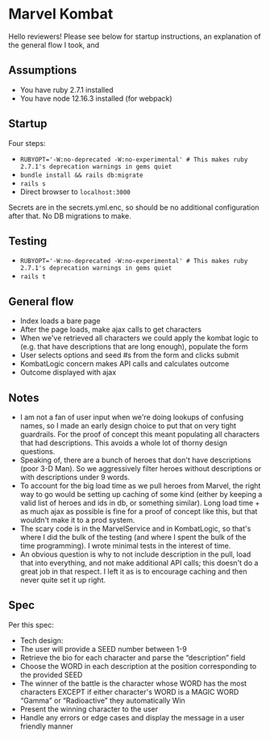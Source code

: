 # Marvel Kombat

Hello reviewers! Please see below for startup instructions, an explanation of the general flow I took, and 

## Assumptions

* You have ruby 2.7.1 installed
* You have node 12.16.3 installed (for webpack)

## Startup

Four steps:

* `RUBYOPT='-W:no-deprecated -W:no-experimental' # This makes ruby 2.7.1's deprecation warnings in gems quiet` 
* `bundle install && rails db:migrate`
* `rails s`
* Direct browser to `localhost:3000`

Secrets are in the secrets.yml.enc, so should be no additional configuration after that. No DB migrations to make.

## Testing

* `RUBYOPT='-W:no-deprecated -W:no-experimental' # This makes ruby 2.7.1's deprecation warnings in gems quiet` 
* `rails t`

## General flow

* Index loads a bare page
* After the page loads, make ajax calls to get characters
* When we've retrieved all characters we could apply the kombat logic to (e.g. that have descriptions that are long enough), populate the form
* User selects options and seed #s from the form and clicks submit
* KombatLogic concern makes API calls and calculates outcome
* Outcome displayed with ajax

## Notes

* I am not a fan of user input when we're doing lookups of confusing names, so I made an early design choice to put that on very tight guardrails. For the proof of concept this meant populating all characters that had descriptions. This avoids a whole lot of thorny design questions.
* Speaking of, there are a bunch of heroes that don't have descriptions (poor 3-D Man). So we aggressively filter heroes without descriptions or with descriptions under 9 words.
* To account for the big load time as we pull heroes from Marvel, the right way to go would be setting up caching of some kind (either by keeping a valid list of heroes and ids in db, or something similar). Long load time + as much ajax as possible is fine for a proof of concept like this, but that wouldn't make it to a prod system.
* The scary code is in the MarvelService and in KombatLogic, so that's where I did the bulk of the testing (and where I spent the bulk of the time programming). I wrote minimal tests in the interest of time.
* An obvious question is why to not include description in the pull, load that into everything, and not make additional API calls; this doesn't do a great job in that respect. I left it as is to encourage caching and then never quite set it up right.

## Spec

Per this spec:

* Tech design:
* The user will provide a SEED number between 1-9
* Retrieve the bio for each character and parse the “description” field
* Choose the WORD in each description at the position corresponding to the provided SEED
* The winner of the battle is the character whose WORD has the most characters EXCEPT if either character's WORD is a MAGIC WORD “Gamma” or “Radioactive” they automatically Win
* Present the winning character to the user
* Handle any errors or edge cases and display the message in a user friendly manner

